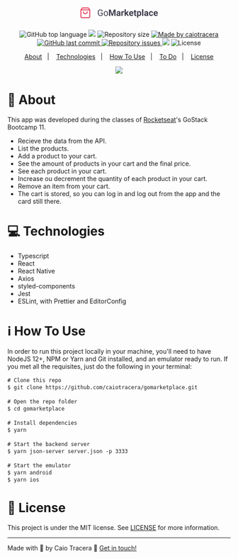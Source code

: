 <h1 align="center">
  <img src="./src/assets/logo.png">
</h1>

<p align="center">
  <img alt="GitHub top language" src="https://img.shields.io/github/languages/top/caiotracera/gomarketplace">

  <img src="https://img.shields.io/github/languages/count/caiotracera/gomarketplace">

  <img alt="Repository size" src="https://img.shields.io/github/repo-size/caiotracera/gomarketplace">

  <a href="https://www.linkedin.com/in/caiotracera/">
    <img alt="Made by caiotracera" src="https://img.shields.io/badge/made%20by-caiotracera-%230172B3">
  </a>

  <a href="https://github.com/caiotracera/gomarketplace/commits/master">
    <img alt="GitHub last commit" src="https://img.shields.io/github/last-commit/caiotracera/gomarketplace">
  </a>

  <a href="https://github.com/caiotracera/gomarketplace/issues">
    <img alt="Repository issues" src="https://img.shields.io/github/issues/caiotracera/gomarketplace">
  </a>

  <img src="https://api.codacy.com/project/badge/Grade/3dce22b3e7e142b2966d756ec9471c89"/>

  <img alt="License" src="https://img.shields.io/badge/license-MIT-brightgreen">
</p>

<p align="center">
  <a href="#-about">About</a>&nbsp;&nbsp;&nbsp;|&nbsp;&nbsp;&nbsp;
  <a href="#-technologies">Technologies</a>&nbsp;&nbsp;&nbsp;|&nbsp;&nbsp;&nbsp;
  <a href="#ℹ-how-to-use">How To Use</a>&nbsp;&nbsp;&nbsp;|&nbsp;&nbsp;&nbsp;
  <a href="✏-to-do">To Do</a>&nbsp;&nbsp;&nbsp;|&nbsp;&nbsp;&nbsp;
  <a href="#-license">License</a>
</p>

<p align="center">
  <img src="https://media.giphy.com/media/WpmiB0v0w6DWHbhdgv/giphy.gif" width="300px">
</p>

# 🚀 About
This app was developed during the classes of <a href="https://github.com/rocketseat">Rocketseat</a>'s GoStack Bootcamp 11.

* Recieve the data from the API.
* List the products.
* Add a product to your cart.
* See the amount of products in your cart and the final price.
* See each product in your cart.
* Increase ou decrement the quantity of each product in your cart.
* Remove an item from your cart.
* The cart is stored, so you can log in and log out from the app and the card still there.


# 💻 Technologies
* Typescript
* React
* React Native
* Axios
* styled-components
* Jest
* ESLint, with Prettier and EditorConfig

# ℹ How To Use
In order to run this project locally in your machine, you'll need to have NodeJS 12+, NPM or Yarn and Git installed, and an emulator ready to run. If you met all the requisites, just do the following in your terminal:

```shell
# Clone this repo
$ git clone https://github.com/caiotracera/gomarketplace.git

# Open the repo folder
$ cd gomarketplace

# Install dependencies
$ yarn

# Start the backend server
$ yarn json-server server.json -p 3333

# Start the emulator
$ yarn android
$ yarn ios
```

# 📝 License
This project is under the MIT license. See [LICENSE](LICENSE) for more information.

---

Made with 💖 by Caio Tracera 👋 <a href="https://www.linkedin.com/in/caiotracera/">Get in touch!</a>
